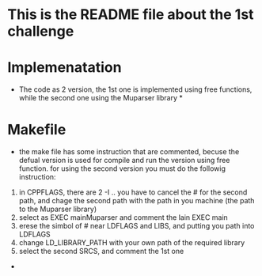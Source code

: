 # This is the README file about the 1st challenge 

# Implemenatation
* The code as 2 version, the 1st one is implemented using free functions, while the second one using the
Muparser library *

# Makefile
* the make file has some instruction that are commented, becuse the defual version is used for compile and  run the version using free function. for using the second version you must do the followig instruction:
1. in CPPFLAGS, there are 2 -I .. you have to cancel the # for the second path, and chage the second path with the path in you machine (the path to the Muparser library)
2. select as EXEC mainMuparser and comment the lain EXEC main
3. erese the simbol of # near LDFLAGS and LIBS, and putting you path into LDFLAGS
4. change LD_LIBRARY_PATH with your own path of the required library
5. select the second SRCS, and comment the 1st one
*




